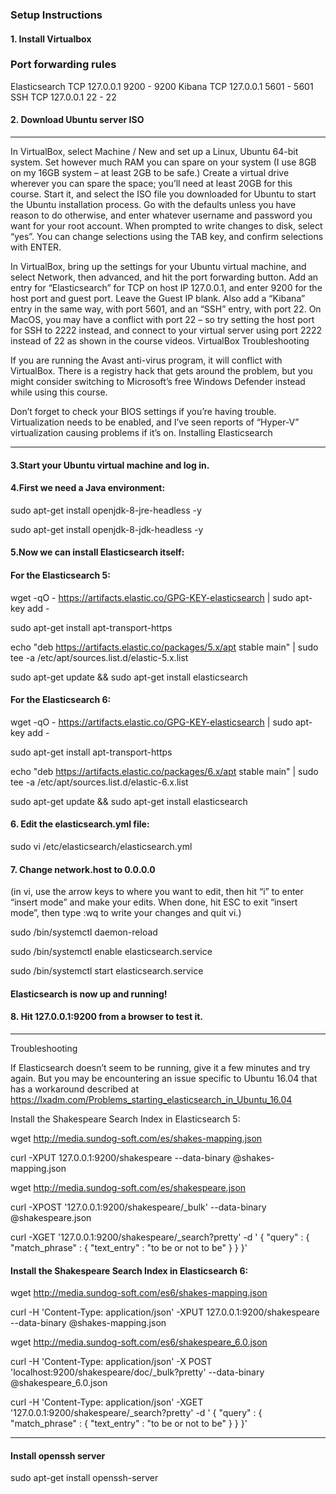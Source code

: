 ### Setup Instructions
#### 1. Install Virtualbox 
### Port forwarding rules
Elasticsearch	TCP	127.0.0.1	9200	-	9200
Kibana		TCP	127.0.0.1	5601	-	5601
SSH		TCP	127.0.0.1	22	-	22
#### 2. Download Ubuntu server ISO
***
In VirtualBox, select Machine / New and set up a Linux, Ubuntu 64-bit system. Set however much RAM you can spare on your system (I use 8GB on my 16GB system – at least 2GB to be safe.) Create a virtual drive wherever you can spare the space; you’ll need at least 20GB for this course. Start it, and select the ISO file you downloaded for Ubuntu to start the Ubuntu installation process. Go with the defaults unless you have reason to do otherwise, and enter whatever username and password you want for your root account. When prompted to write changes to disk, select “yes”. You can change selections using the TAB key, and confirm selections with ENTER.

In VirtualBox, bring up the settings for your Ubuntu virtual machine, and select Network, then advanced, and hit the port forwarding button.  Add an entry for “Elasticsearch” for TCP on host IP 127.0.0.1, and enter 9200 for the host port and guest port. Leave the Guest IP blank. Also add a “Kibana” entry in the same way, with port 5601, and an “SSH” entry, with port 22. On MacOS, you may have a conflict with port 22 – so try setting the host port for SSH to 2222 instead, and connect to your virtual server using port 2222 instead of 22 as shown in the course videos.
VirtualBox Troubleshooting

If you are running the Avast anti-virus program, it will conflict with VirtualBox. There is a registry hack that gets around the problem, but you might consider switching to Microsoft’s free Windows Defender instead while using this course.

Don’t forget to check your BIOS settings if you’re having trouble. Virtualization needs to be enabled, and I’ve seen reports of “Hyper-V” virtualization causing problems if it’s on.
Installing Elasticsearch
***
#### 3.Start your Ubuntu virtual machine and log in.

#### 4.First we need a Java environment:

sudo apt-get install openjdk-8-jre-headless -y

sudo apt-get install openjdk-8-jdk-headless -y

#### 5.Now we can install Elasticsearch itself:

#### For the Elasticsearch 5:

wget -qO - https://artifacts.elastic.co/GPG-KEY-elasticsearch | sudo apt-key add -

sudo apt-get install apt-transport-https

echo "deb https://artifacts.elastic.co/packages/5.x/apt stable main" | sudo
tee -a /etc/apt/sources.list.d/elastic-5.x.list

sudo apt-get update && sudo apt-get install elasticsearch

#### For the Elasticsearch 6:

wget -qO - https://artifacts.elastic.co/GPG-KEY-elasticsearch | sudo apt-key add -

sudo apt-get install apt-transport-https

echo "deb https://artifacts.elastic.co/packages/6.x/apt stable main" | sudo
tee -a /etc/apt/sources.list.d/elastic-6.x.list

sudo apt-get update && sudo apt-get install elasticsearch

#### 6. Edit the elasticsearch.yml file:

sudo vi /etc/elasticsearch/elasticsearch.yml

#### 7. Change network.host to 0.0.0.0 
(in vi, use the arrow keys to where you want to edit, then hit “i” to enter “insert mode” and make your edits. When done, hit ESC to exit “insert mode”, then type :wq to write your changes and quit vi.)

sudo /bin/systemctl daemon-reload

sudo /bin/systemctl enable elasticsearch.service

sudo /bin/systemctl start elasticsearch.service

#### Elasticsearch is now up and running!

#### 8. Hit 127.0.0.1:9200 from a browser to test it.
***
Troubleshooting

If Elasticsearch doesn’t seem to be running, give it a few minutes and try again. But you may be encountering an issue specific to Ubuntu 16.04 that has a workaround described at https://lxadm.com/Problems_starting_elasticsearch_in_Ubuntu_16.04

Install the Shakespeare Search Index in Elasticsearch 5:

wget http://media.sundog-soft.com/es/shakes-mapping.json

curl -XPUT 127.0.0.1:9200/shakespeare --data-binary @shakes-mapping.json

wget http://media.sundog-soft.com/es/shakespeare.json

curl -XPOST '127.0.0.1:9200/shakespeare/_bulk' --data-binary @shakespeare.json   

curl -XGET '127.0.0.1:9200/shakespeare/_search?pretty' -d '
{
"query" : {
"match_phrase" : {
"text_entry" : "to be or not to be"
								}
					}
}'

#### Install the Shakespeare Search Index in Elasticsearch 6:

wget http://media.sundog-soft.com/es6/shakes-mapping.json

curl -H 'Content-Type: application/json' -XPUT 127.0.0.1:9200/shakespeare --data-binary @shakes-mapping.json

wget http://media.sundog-soft.com/es6/shakespeare_6.0.json

curl -H 'Content-Type: application/json' -X POST 'localhost:9200/shakespeare/doc/_bulk?pretty' --data-binary  @shakespeare_6.0.json   

curl -H 'Content-Type: application/json' -XGET '127.0.0.1:9200/shakespeare/_search?pretty' -d '
{
"query" : {
"match_phrase" : {
"text_entry" : "to be or not to be"
								}
					}
}'
***
#### Install openssh server
sudo apt-get install openssh-server
